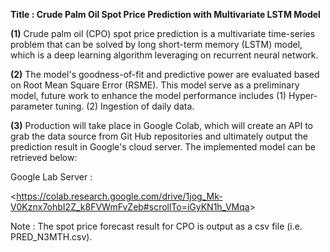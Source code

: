 **Title : Crude Palm Oil Spot Price Prediction with Multivariate LSTM Model**

**(1)** Crude palm oil (CPO) spot price prediction is a multivariate time-series problem that can be solved by long short-term memory (LSTM) model, which is a deep learning algorithm leveraging on recurrent neural network.

**(2)** The model's goodness-of-fit and predictive power are evaluated based on Root Mean Square Error (RSME). This model serve as a preliminary model, future work to enhance the model performance includes (1) Hyper-parameter tuning. (2) Ingestion of daily data.

**(3)** Production will take place in Google Colab, which will create an API to grab the data source from Git Hub repositories and ultimately output the prediction result in Google's cloud server. The implemented model can be retrieved below:

Google Lab Server : 

<<https://colab.research.google.com/drive/1jog_Mk-V0Kznx7ohbI2Z_k8FVWmFvZeb#scrollTo=iGyKN1h_VMqa>>

Note : The spot price forecast result for CPO is output as a csv file (i.e. PRED_N3MTH.csv).
